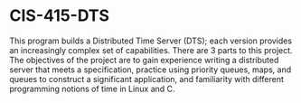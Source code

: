 # CIS-415-DTS
This program builds a Distributed Time Server (DTS); each version provides an 
increasingly complex set of capabilities. 
There are 3 parts to this project. The objectives of the project are to gain experience writing a 
distributed server that meets a specification, practice using priority queues, maps, and 
queues to construct a significant application, and familiarity with different programming 
notions of time in Linux and C. 
